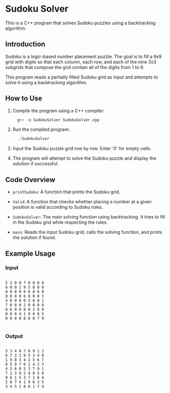 # Sudoku Solver

This is a C++ program that solves Sudoku puzzles using a backtracking algorithm.

## Introduction

Sudoku is a logic-based number placement puzzle. The goal is to fill a 9x9 grid with digits so that each column, each row, and each of the nine 3x3 subgrids that compose the grid contain all of the digits from 1 to 9.

This program reads a partially filled Sudoku grid as input and attempts to solve it using a backtracking algorithm.

## How to Use

1. Compile the program using a C++ compiler:
   ```c++
     g++ -o SudokuSolver SudokuSolver.cpp
   ```

2. Run the compiled program:
   ```c++
     ./SudokuSolver
   ```

3. Input the Sudoku puzzle grid row by row. Enter '0' for empty cells.

4. The program will attempt to solve the Sudoku puzzle and display the solution if successful.

## Code Overview

- `printSudoku`: A function that prints the Sudoku grid.

- `Valid`: A function that checks whether placing a number at a given position is valid according to Sudoku rules.

- `SudokuSolver`: The main solving function using backtracking. It tries to fill in the Sudoku grid while respecting the rules.

- `main`: Reads the input Sudoku grid, calls the solving function, and prints the solution if found.

## Example Usage

### Input

<pre>
<code>
5 3 0 0 7 0 0 0 0
6 0 0 1 9 5 0 0 0
0 9 8 0 0 0 0 6 0
8 0 0 0 6 0 0 0 3
4 0 0 8 0 3 0 0 1
7 0 0 0 2 0 0 0 6
0 6 0 0 0 0 2 8 0
0 0 0 4 1 9 0 0 5
0 0 0 0 8 0 0 7 9
</code>
</pre>

### Output

<pre>
<code>
5 3 4 6 7 8 9 1 2
6 7 2 1 9 5 3 4 8
1 9 8 3 4 2 5 6 7
8 5 9 7 6 1 4 2 3
4 2 6 8 5 3 7 9 1
7 1 3 9 2 4 8 5 6
9 6 1 5 3 7 2 8 4
2 8 7 4 1 9 6 3 5
3 4 5 2 8 6 1 7 9
</code>
</pre>

